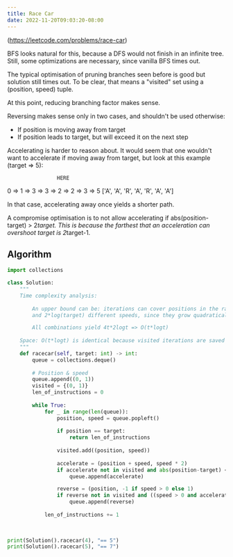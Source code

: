 ```yaml
---
title: Race Car
date: 2022-11-20T09:03:20-08:00
---
```


(https://leetcode.com/problems/race-car)

BFS looks natural for this, because a DFS would not finish in an infinite tree. Still, some 
optimizations are necessary, since vanilla BFS times out.

The typical optimisation of pruning branches seen before is good but solution still times out.
To be clear, that means a "visited" set using a (position, speed) tuple.

At this point, reducing branching factor makes sense.

Reversing makes sense only in two cases, and shouldn't be used otherwise:
- If position is moving away from target
- If position leads to target, but will exceed it on the next step

Accelerating is harder to reason about. It would seem that one wouldn't want to accelerate if
moving away from target, but look at this example (target => 5):

                    HERE
0 =>  1 => 3 => 3 => 2 => 2 => 3 => 5
    ['A', 'A', 'R', 'A', 'R', 'A', 'A']

In that case, accelerating away once yields a shorter path.

A compromise optimisation is to not allow accelerating if abs(position-target) > 2*target.
This is because the farthest that an acceleration can overshoot target is 2*target-1.

## Algorithm

```python
import collections

class Solution:
    """
    Time complexity analysis:
    
        An upper bound can be: iterations can cover positions in the range (-2*target, 2*target), 
        and 2*log(target) different speeds, since they grow quadratically.

        All combinations yield 4t*2logt => O(t*logt)
    
    Space: O(t*logt) is identical because visited iterations are saved
    """
    def racecar(self, target: int) -> int:
        queue = collections.deque()
        
        # Position & speed
        queue.append((0, 1))
        visited = {(0, 1)}
        len_of_instructions = 0
        
        while True:
            for _ in range(len(queue)):
                position, speed = queue.popleft()
                
                if position == target:
                    return len_of_instructions
                
                visited.add((position, speed))
                
                accelerate = (position + speed, speed * 2)
                if accelerate not in visited and abs(position-target) < 2*target:
                    queue.append(accelerate)

                reverse = (position, -1 if speed > 0 else 1)
                if reverse not in visited and ((speed > 0 and accelerate[0] > target) or (speed < 0 and accelerate[0] < target)):
                    queue.append(reverse)
            
            len_of_instructions += 1
            
            

print(Solution().racecar(4), "== 5")
print(Solution().racecar(5), "== 7")

```


